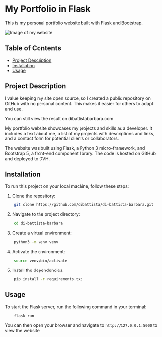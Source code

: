 # My Portfolio in Flask
This is my personal portfolio website built with Flask and Bootstrap.

![Image of my website](https://github.com/dibattista/di-battista-barbara/raw/main/static/images/bdb-image-website.png)


## Table of Contents

- [Project Description](#project-description)
- [Installation](#installation)
- [Usage](#usage)


## Project Description
I value keeping my site open source, so I created a public repository on GitHub with no personal content. This makes it easier for others to adapt and use.

You can still view the result on dibattistabarbara.com

My portfolio website showcases my projects and skills as a developer. It includes a text about me, a list of my projects with descriptions and links, and a contact form for potential clients or collaborators.

The website was built using Flask, a Python 3 micro-framework, and Bootstrap 5, a front-end component library. The code is hosted on GitHub and deployed to OVH.

## Installation

To run this project on your local machine, follow these steps:

1. Clone the repository:
```sh
    git clone https://github.com/dibattista/di-battista-barbara.git
```

2. Navigate to the project directory:

```sh
    cd di-battista-barbara
```
3. Create a virtual environment:
```sh
    python3 -m venv venv
```
4. Activate the environment:
```sh
    source venv/bin/activate
```
5. Install the dependencies:
```sh
    pip install -r requirements.txt
```


## Usage
To start the Flask server, run the following command in your terminal:

```sh
    flask run
```
You can then open your browser and navigate to `http://127.0.0.1:5000` to view the website.
